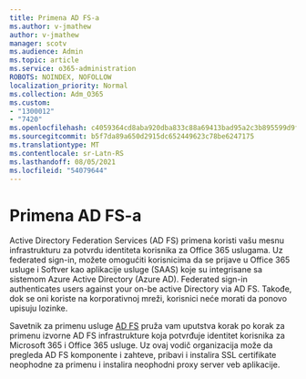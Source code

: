 ```yaml
---
title: Primena AD FS-a
ms.author: v-jmathew
author: v-jmathew
manager: scotv
ms.audience: Admin
ms.topic: article
ms.service: o365-administration
ROBOTS: NOINDEX, NOFOLLOW
localization_priority: Normal
ms.collection: Adm_O365
ms.custom:
- "1300012"
- "7420"
ms.openlocfilehash: c4059364cd8aba920dba833c88a69413bad95a2c3b895599d9f6895b50ff73d5
ms.sourcegitcommit: b5f7da89a650d2915dc652449623c78be6247175
ms.translationtype: MT
ms.contentlocale: sr-Latn-RS
ms.lasthandoff: 08/05/2021
ms.locfileid: "54079644"
---
```

# <a name="deploy-ad-fs"></a>Primena AD FS-a

Active Directory Federation Services (AD FS) primena koristi vašu mesnu infrastrukturu za potvrdu identiteta korisnika za Office 365 uslugama. Uz federated sign-in, možete omogućiti korisnicima da se prijave u Office 365 usluge i Softver kao aplikacije usluge (SAAS) koje su integrisane sa sistemom Azure Active Directory (Azure AD). Federated sign-in authenticates users against your on-be active Directory via AD FS. Takođe, dok se oni koriste na korporativnoj mreži, korisnici neće morati da ponovo upisuju lozinke.

Savetnik za primenu usluge [AD FS](https://go.microsoft.com/fwlink/?linkid=2071178) pruža vam uputstva korak po korak za primenu izvorne AD FS infrastrukture koja potvrđuje identitet korisnika za Microsoft 365 i Office 365 usluge. Uz ovaj vodič organizacija može da pregleda AD FS komponente i zahteve, pribavi i instalira SSL certifikate neophodne za primenu i instalira neophodni proxy server veb aplikacije.

